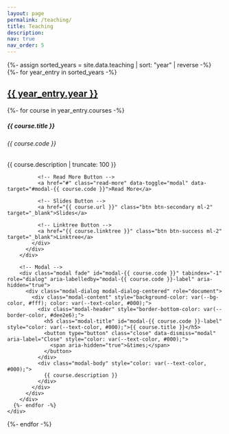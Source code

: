 ```yaml
---
layout: page
permalink: /teaching/
title: Teaching
description:
nav: true
nav_order: 5
---
```


<!-- pages/teaching.md -->
<!-- pages/teaching.md -->
<div class="teaching">
  {%- assign sorted_years = site.data.teaching | sort: "year" | reverse -%}
  {%- for year_entry in sorted_years -%}
    <a id="{{ year_entry.year }}" href=".#{{ year_entry.year }}">
      <h2 class="year">{{ year_entry.year }}</h2>
    </a>
    <div class="row row-cols-1 row-cols-md-2">
      {%- for course in year_entry.courses -%}
        <div class="col mb-4">
          <div class="card h-100">
            <div class="card-body">
              <h5 class="card-title">{{ course.title }}</h5>
              <h6 class="card-subtitle mb-2 text-muted">{{ course.code }}</h6>
              <p class="card-text course-description">{{ course.description | truncate: 100 }}</p>

              <!-- Read More Button -->
              <a href="#" class="read-more" data-toggle="modal" data-target="#modal-{{ course.code }}">Read More</a>

              <!-- Slides Button -->
              <a href="{{ course.url }}" class="btn btn-secondary ml-2" target="_blank">Slides</a>

              <!-- Linktree Button -->
              <a href="{{ course.linktree }}" class="btn btn-success ml-2" target="_blank">Linktree</a>
            </div>
          </div>
        </div>

        <!-- Modal -->
        <div class="modal fade" id="modal-{{ course.code }}" tabindex="-1" role="dialog" aria-labelledby="modal-{{ course.code }}-label" aria-hidden="true">
          <div class="modal-dialog modal-dialog-centered" role="document">
            <div class="modal-content" style="background-color: var(--bg-color, #fff); color: var(--text-color, #000);">
              <div class="modal-header" style="border-bottom-color: var(--border-color, #dee2e6);">
                <h5 class="modal-title" id="modal-{{ course.code }}-label" style="color: var(--text-color, #000);">{{ course.title }}</h5>
                <button type="button" class="close" data-dismiss="modal" aria-label="Close" style="color: var(--text-color, #000);">
                  <span aria-hidden="true">&times;</span>
                </button>
              </div>
              <div class="modal-body" style="color: var(--text-color, #000);">
                {{ course.description }}
              </div>
            </div>
          </div>
        </div>
      {%- endfor -%}
    </div>
  {%- endfor -%}
</div>
